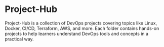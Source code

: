 # Project-Hub
Project-Hub is a collection of DevOps projects covering topics like Linux, Docker, CI/CD, Terraform, AWS, and more. Each folder contains hands-on projects to help learners understand DevOps tools and concepts in a practical way.

